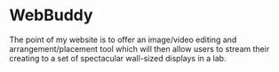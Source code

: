 # WebBuddy

The point of my website is to offer an image/video editing and arrangement/placement tool which will then allow users to stream their creating to a set of spectacular wall-sized displays in a lab.
